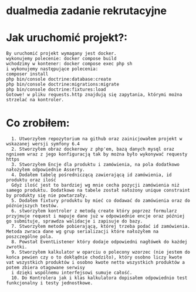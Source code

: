 # dualmedia zadanie rekrutacyjne

# Jak uruchomić projekt?:

	By uruchomić projekt wymagany jest docker.
	wykonujemy polecenie: docker compose build
	wchodzimy w kontener: docker compose exec php sh
	i wykonujemy następujące polecenia:
	composer install
	php bin/console doctrine:database:create
	php bin/console doctrine:migrations:migrate
	php bin/console doctrine:fixtures:load
    Gotowe! w pliku requests.http znajdują się zapytania, którymi można strzelać na kontroler.
	
# Co zrobiłem:
	  
	  1. Utworzyłem repozytorium na github oraz zainicjowałem projekt w wskazanej wersji symfony 6.4
	  2. Stworzyłem obraz dockerowy z php'em, bazą danych mysql oraz ngnixem wraz z jego konfiguracją tak by można było wykonywać requesty https
	  3. Stworzyłem Encje dla produktu i zamówienia, na pola dodatkowo nałożyłem odpowiednie Asserty.
	  4. Dodałem tabelę pośredniczącą zawierającą id zamówienia, id produktu oraz ilość
	  Gdyż ilość jest to bardziej wg mnie cecha pozycji zamówienia niż samego produktu. Dodatkowo na tabele został nałożony unique constraint by produkty się nie powtarzały.
	  5. Dodałem fixtury produktu by mieć co dodawać do zamówienia oraz do późniejszych testów.
	  6. stworzyłem kontroler z metodą create który poprzez formularz przyjmuje request i mapuje dane już w odpowiednie encje oraz później go submituje, sprawdza walidacje i zapisuje do bazy.
	  7. Stworzyłem metode pobierającą, której trzeba podać id zamówienia. Metoda zwraca dane wg grup serializacji które nałożyłem na poszczególne pola.
	  8. Powstał EventListener który dodaje odpowiedni nagłówek do każdej zwrotki.
	  9. Stworzyłem kalkulator w oparciu o polecony wzorzec (nie jestem do końca pewien czy o to dokłądnie chodziło), który osobno liczy kwote vat wszystkich produktów i osobno kwote netto wszystkich produktów a potem zbiera otagowane serwisy
	  i dzięki wspólnemu interfejsowi sumuje całość.
	  10. Do Kontrolera jak i klas kalkulatora dopisałem odpowiednio test funkcjonalny i testy jednostkowe.